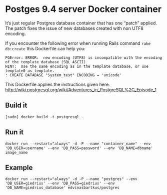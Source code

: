 # Postges 9.4 server Docker container
It’s just regular Postgres database container that has one “patch” applied. The patch fixes the issue of new databases created with non UTF8 encoding.

If you encounter the following error when running Rails command `rake db:create` this Dockerfile can help you:
```
PGError: ERROR:  new encoding (UTF8) is incompatible with the encoding of the template database (SQL_ASCII)
HINT:  Use the same encoding as in the template database, or use template0 as template.
: CREATE DATABASE "System_test" ENCODING = 'unicode'
```

This Dockerfile applies the instructions given here: http://wiki.postgresql.org/wiki/Adventures_in_PostgreSQL%2C_Episode_1

## Build it
`[sudo] docker build -t postgresql .`

## Run it
```
docker run --restart="always" -d -P --name "container_name" --env 'DB_USER=username' --env 'DB_PASS=password' --env 'DB_NAME=dbname' image_name
```

## Example
```
docker run --restart="always" -d -P --name "postgres" --env 'DB_USER=giedrius' --env 'DB_PASS=giedrius' --env 'DB_NAME=giedrius_database' edvinasbartkus/postgres
```
